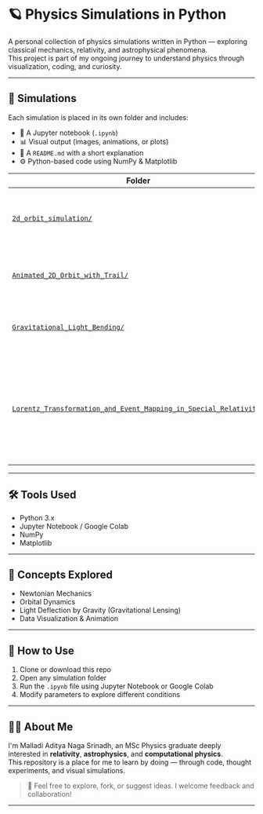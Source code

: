 # 🪐 Physics Simulations in Python

A personal collection of physics simulations written in Python — exploring classical mechanics, relativity, and astrophysical phenomena.  
This project is part of my ongoing journey to understand physics through visualization, coding, and curiosity.

---

## 📁 Simulations

Each simulation is placed in its own folder and includes:

- 📓 A Jupyter notebook (`.ipynb`)
- 📊 Visual output (images, animations, or plots)
- 🧠 A `README.md` with a short explanation
- ⚙️ Python-based code using NumPy & Matplotlib

| Folder | Description |
|--------|-------------|
| [`2d_orbit_simulation/`](./2d_orbit_simulation/) | Static 2D orbit of a planet around the sun using Newtonian gravity |
| [`Animated_2D_Orbit_with_Trail/`](./Animated_2D_Orbit_with_Trail/) | Animated simulation of a planet orbiting with a visual trail |
| [`Gravitational_Light_Bending/`](./Gravitational_Light_Bending/) | Simulation of light rays bending due to gravity near a black hole |
| [`Lorentz_Transformation_and_Event_Mapping_in_Special_Relativity/`](./Lorentz_Transformation_and_Event_Mapping_in_Special_Relativity/) | Simulation demonstrating how a fixed spacetime event transforms under Lorentz boosts as the observer's velocity increases |

----
## 🛠️ Tools Used

- Python 3.x
- Jupyter Notebook / Google Colab
- NumPy
- Matplotlib

---

## 🧠 Concepts Explored

- Newtonian Mechanics
- Orbital Dynamics
- Light Deflection by Gravity (Gravitational Lensing)
- Data Visualization & Animation

---

## 🚀 How to Use

1. Clone or download this repo
2. Open any simulation folder
3. Run the `.ipynb` file using Jupyter Notebook or Google Colab
4. Modify parameters to explore different conditions

---

## 👨‍💻 About Me

I'm Malladi Aditya Naga Srinadh, an MSc Physics graduate deeply interested in **relativity**, **astrophysics**, and **computational physics**.  
This repository is a place for me to learn by doing — through code, thought experiments, and visual simulations.

> 💬 Feel free to explore, fork, or suggest ideas. I welcome feedback and collaboration!

---

